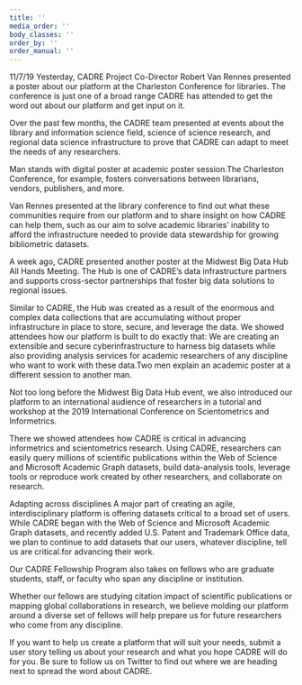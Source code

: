 ```yaml
---
title: ''
media_order: ''
body_classes: ''
order_by: ''
order_manual: ''
---
```


11/7/19
Yesterday, CADRE Project Co-Director Robert Van Rennes presented a poster about our platform at the Charleston Conference for libraries. The conference is just one of a broad range CADRE has attended to get the word out about our platform and get input on it.

Over the past few months, the CADRE team presented at events about the library and information science field, science of science research, and regional data science infrastructure to prove that CADRE can adapt to meet the needs of any researchers.

Man stands with digital poster at academic poster session.The Charleston Conference, for example, fosters conversations between librarians, vendors, publishers, and more.

Van Rennes presented at the library conference to find out what these communities require from our platform and to share insight on how CADRE can help them, such as our aim to solve academic libraries’ inability to afford the infrastructure needed to provide data stewardship for growing bibliometric datasets.

A week ago, CADRE presented another poster at the Midwest Big Data Hub All Hands Meeting. The Hub is one of CADRE’s data infrastructure partners and supports cross-sector partnerships that foster big data solutions to regional issues.

Similar to CADRE, the Hub was created as a result of the enormous and complex data collections that are accumulating without proper infrastructure in place to store, secure, and leverage the data. We showed attendees how our platform is built to do exactly that: We are creating an extensible and secure cyberinfrastructure to harness big datasets while also providing analysis services for academic researchers of any discipline who want to work with these data.Two men explain an academic poster at a different session to another man.

Not too long before the Midwest Big Data Hub event, we also introduced our platform to an international audience of researchers in a tutorial and workshop at the 2019 International Conference on Scientometrics and Informetrics.

There we showed attendees how CADRE is critical in advancing informetrics and scientometrics research. Using CADRE, researchers can easily query millions of scientific publications within the Web of Science and Microsoft Academic Graph datasets, build data-analysis tools, leverage tools or reproduce work created by other researchers, and collaborate on research.

Adapting across disciplines
A major part of creating an agile, interdisciplinary platform is offering datasets critical to a broad set of users. While CADRE began with the Web of Science and Microsoft Academic Graph datasets, and recently added U.S. Patent and Trademark Office data, we plan to continue to add datasets that our users, whatever discipline, tell us are critical.for advancing their work.

Our CADRE Fellowship Program also takes on fellows who are graduate students, staff, or faculty who span any discipline or institution.

Whether our fellows are studying citation impact of scientific publications or mapping global collaborations in research, we believe molding our platform around a diverse set of fellows will help prepare us for future researchers who come from any discipline.

If you want to help us create a platform that will suit your needs, submit a user story telling us about your research and what you hope CADRE will do for you. Be sure to follow us on Twitter to find out where we are heading next to spread the word about CADRE.